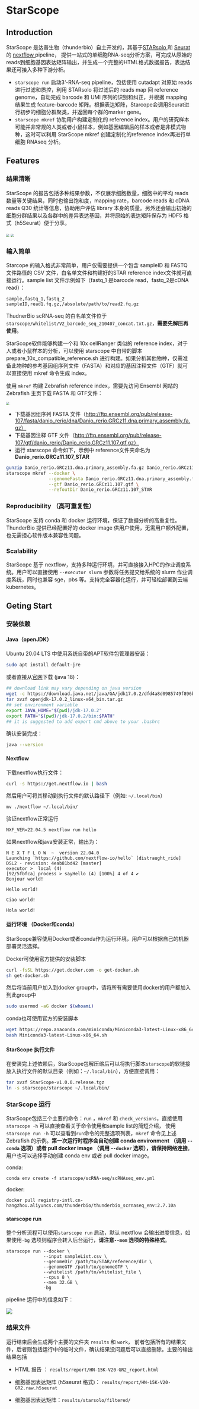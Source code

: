 # StarScope

## Introduction

StarScope 是达普生物（thunderbio）自主开发的，其基于[STARsolo ](https://github.com/alexdobin/STAR/blob/master/docs/STARsolo.md)和 [Seurat](https://satijalab.org/seurat/) 的 [nextflow ](https://www.nextflow.io/) pipeline， 提供一站式的单细胞RNA-seq分析方案，可完成从原始的reads到细胞基因表达矩阵输出，并生成一个完整的HTML格式数据报告，表达结果还可接入多种下游分析。

- `starscope run` 启动3‘-RNA-seq pipeline，包括使用 cutadapt 对原始 reads 进行过滤和质控，利用 STARsolo 将过滤后的 reads map 回 reference genome，自动完成 barcode 和 UMI 序列的识别和纠正，并根据 mapping 结果生成 feature-barcode 矩阵。根据表达矩阵，Starcope会调用Seurat进行初步的细胞分群聚类，并返回每个群的marker gene。
- `starscope mkref` 协助用户构建定制化的 reference index。用户的研究样本可能并非常规的人类或者小鼠样本，例如基因编辑后的样本或者是非模式物种，这时可以利用 StarScope mkref 创建定制化的reference index再进行单细胞 RNAseq 分析。

## Features

### 结果清晰

StarScope 的报告包括多种结果参数，不仅展示细胞数量，细胞中的平均 reads 数量等关键结果，同时也输出饱和度，mapping rate，barcode reads 和 cDNA reads Q30 统计等信息，协助用户评估 library 本身的质量。另外还会输出初始的细胞分群结果以及各群中的差异表达基因，并将原始的表达矩阵保存为 HDF5 格式（h5Seurat）便于分享。

<img src="misc/images/Thunderbio-scRNA-seq-Report.png" style="zoom:50%;" />

<img src="misc/images/Thunderbio-scRNA-seq-Report.cluster.png" style="zoom:50%;" />

### 输入简单

Starcope 的输入格式非常简单，用户仅需要提供一个包含 sampleID 和 FASTQ 文件路径的 CSV 文件，白名单文件和构建好的STAR reference index文件就可直接运行。sample list 文件示例如下（fastq_1 是barcode read，fastq_2是cDNA read）：

```
sample,fastq_1,fastq_2
sampleID,read1.fq.gz,/absolute/path/to/read2.fq.gz
```

ThudnerBio scRNA-seq 的白名单文件位于`starscope/whitelist/V2_barcode_seq_210407_concat.txt.gz`，**需要先解压再使用**。

StarScope软件能够构建一个和 10x cellRanger 类似的 reference index，对于人或者小鼠样本的分析，可以使用 starscope 中自带的脚本 prepare_10x_compatible_reference.sh 进行构建。如果分析其他物种，仅需准备此物种的参考基因组序列文件（FASTA）和对应的基因注释文件（GTF）就可以直接使用 mkref 命令生成 index。

使用 `mkref` 构建 Zebrafish reference index，需要先访问 Ensembl 网站的 Zebrafish 主页下载 FASTA 和 GTF文件：

<img src="misc/images/Danio_rerio-Ensembl-genome-browser-107.png" style="zoom:50%;" />

- 下载基因组序列 FASTA 文件（http://ftp.ensembl.org/pub/release-107/fasta/danio_rerio/dna/Danio_rerio.GRCz11.dna.primary_assembly.fa.gz）
- 下载基因注释 GTF 文件（http://ftp.ensembl.org/pub/release-107/gtf/danio_rerio/Danio_rerio.GRCz11.107.gtf.gz）
- 运行 starscope 命令如下，示例中 reference文件夹命名为**Danio_rerio.GRCz11.107_STAR**

```bash
gunzip Danio_rerio.GRCz11.dna.primary_assembly.fa.gz Danio_rerio.GRCz11.107.gtf.gz
starscope mkref --docker \
                --genomeFasta Danio_rerio.GRCz11.dna.primary_assembly.fa \
                --gtf Danio_rerio.GRCz11.107.gtf \
                --refoutDir Danio_rerio.GRCz11.107_STAR
```

### Reproducibility （高可重复性）

StarScope 支持 conda 和 docker 运行环境，保证了数据分析的高重复性。ThunderBio 提供已经配置好的 docker image 供用户使用，无需用户额外配置，也无需担心软件版本兼容性问题。

### Scalability

StarScope 基于 nextflow，支持多种运行环境，并可直接接入HPC的作业调度系统。用户可以直接使用 `--executor slurm` 参数将任务提交给系统的 slurm 作业调度系统，同时也兼容 sge，pbs 等。支持完全容器化运行，并可轻松部署到云端 kubernetes。

## Geting Start

### 安装依赖

#### Java（openJDK）

Ubuntu 20.04 LTS 中使用系统自带的APT软件包管理器安装：

```bash
sudo apt install default-jre
```

或者直接从[官网](https://jdk.java.net/18/)下载 (java 18)：

```bash
## download link may vary depending on java version
wget -c https://download.java.net/java/GA/jdk17.0.2/dfd4a8d0985749f896bed50d7138ee7f/8/GPL/openjdk-17.0.2_linux-x64_bin.tar.gz
tar xvzf openjdk-17.0.2_linux-x64_bin.tar.gz
## set environment variable
export JAVA_HOME="$(pwd)/jdk-17.0.2"
export PATH="$(pwd)/jdk-17.0.2/bin:$PATH"
## it is suggested to add export cmd above to your .bashrc
```
确认安装完成：

```bash
java --version
```

#### Nextflow

下载nextflow执行文件：

```bash
curl -s https://get.nextflow.io | bash
```

然后用户可将其移动到执行文件的默认路径下（例如: `~/.local/bin`）

```
mv ./nextflow ~/.local/bin/
```

验证nextflow正常运行

```
NXF_VER=22.04.5 nextflow run hello
```

如果nextflow和java安装正常，输出为：

```
N E X T F L O W  ~  version 22.04.0
Launching `https://github.com/nextflow-io/hello` [distraught_ride] DSL2 - revision: 4eab81bd42 [master]
executor >  local (4)
[92/5fbfca] process > sayHello (4) [100%] 4 of 4 ✔
Bonjour world!

Hello world!

Ciao world!

Hola world!
```

#### 运行环境 （Docker和conda）

StarScope兼容使用Docker或者conda作为运行环境，用户可以根据自己的机器部署灵活选择。

Docker可使用官方提供的安装脚本

```bash
curl -fsSL https://get.docker.com -o get-docker.sh
sh get-docker.sh
```

然后将当前用户加入到docker group中，请将所有需要使用docker的用户都加入到此group中

```bash
sudo usermod -aG docker $(whoami)
```

conda也可使用官方的安装脚本

```bash
wget https://repo.anaconda.com/miniconda/Miniconda3-latest-Linux-x86_64.sh
bash Miniconda3-latest-Linux-x86_64.sh
```

#### StarScope 执行文件

在安装完上述依赖后，StarScope包解压缩后可以将执行脚本`starscope`的软链接放入执行文件的默认目录（例如：`~/.local/bin`），方便直接调用：

```bash
tar xvzf StarScope-v1.0.0.release.tgz
ln -s starscope/starscope ~/.local/bin/
```

###  StarScope 运行

StarScope包括三个主要的命令：`run` ，`mkref` 和 `check_versions`，直接使用 `starscope -h` 可以直接查看关于命令使用和sample list的简短介绍， 使用`starscope run -h` 可以查看到`run`命令的完整选项列表，`mkref` 命令见上述 Zebrafish 的示例。**第一次运行时程序会自动创建 conda environment （调用 `--conda` 选项）或者 pull docker image （调用 `--docker` 选项），请保持网络连接**。用户也可以选择手动创建 conda env 或者 pull docker image。

conda:

```
conda env create -f starscope/scRNA-seq/scRNAseq_env.yml
```
docker:
```
docker pull registry-intl.cn-hangzhou.aliyuncs.com/thunderbio/thunderbio_scrnaseq_env:2.7.10a
```

#### starscope run

整个分析流程可以使用`starscope run` 启动，默认 nextflow 会输出进度信息，如果使用`-bg` 选项则程序会转入后台运行，**请注意`--mem` 选项的特殊格式**。

```
starscope run --docker \
              --input sampleList.csv \
              --genomeDir /path/to/STAR/reference/dir \
              --genomeGTF /path/to/genomeGTF \
              --whitelist /path/to/whitelist_file \
              --cpus 8 \
              --mem 32.GB \
              -bg
```

pipeline 运行中的信息如下：

![](/home/xzx/tmp/20220905_StarScope_introduction/StarScope_output.png)

### 结果文件

运行结束后会生成两个主要的文件夹 `results` 和 `work`， 前者包括所有的结果文件，后者则包括运行中的临时文件，确认结果没问题后可以直接删除。主要的输出结果包括

- HTML 报告 ： `results/report/HN-15K-V20-GR2_report.html`

- 细胞基因表达矩阵 (h5seurat 格式)： `results/report/HN-15K-V20-GR2.raw.h5seurat`

- 细胞基因表达矩阵：`results/starsolo/filtered/`